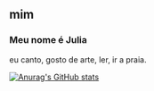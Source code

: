 ## mim 
### Meu nome é Julia
eu canto, gosto de arte, ler, ir a praia.


[![Anurag's GitHub stats](https://github-readme-stats.vercel.app/api?username=juliasantossss)](https://github.com/anuraghazra/github-readme-stats)

